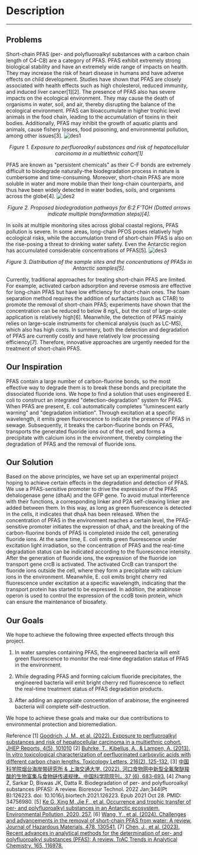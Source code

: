 # Description
---
## Problems
Short-chain PFAS (per- and polyfluoroalkyl substances with a carbon chain length of C4-C8) are a category of PFAS. PFAS exhibit extremely strong biological stability and have an extremely wide range of impacts on health. They may increase the risk of heart disease in humans and have adverse effects on child development. Studies have shown that PFAS are closely associated with health effects such as high cholesterol, reduced immunity, and induced liver cancer[1][2]. The presence of PFAS also has severe impacts on the ecological environment. They may cause the death of organisms in water, soil, and air, thereby disrupting the balance of the ecological environment. PFAS can bioaccumulate in higher trophic level animals in the food chain, leading to the accumulation of toxins in their bodies. Additionally, PFAS may inhibit the growth of aquatic plants and animals, cause fishery losses, food poisoning, and environmental pollution, among other issues[3]. 
![des1](https://static.igem.wiki/teams/5838/project/description1.webp)
<center><i>Figure 1. Exposure to perfluoroalkyl substances and risk of hepatocellular carcinoma in a multiethnic cohort[1]</i></center>

PFAS are known as "persistent chemicals" as their C-F bonds are extremely difficult to biodegrade naturally-the biodegradation process in nature is cumbersome and time-consuming. Moreover, short-chain PFAS are more soluble in water and more mobile than their long-chain counterparts, and thus have been widely detected in water bodies, soils, and organisms across the globe[4].
![des2](https://static.igem.wiki/teams/5838/project/description2.webp)
<center><i>Figure 2. Proposed biodegradation pathways for 6:2 F'TOH (Dotted arrows indicate multiple transformation steps)[4].</i></center>

In soils at multiple monitoring sites across global coastal regions, PFAS pollution is severe. In some areas, long-chain PFOS poses relatively high ecological risks, while the accumulation trend of short-chain PFAS is also on the rise-posing a threat to drinking water safety. Even the Antarctic region has accumulated considerable concentrations of PFAS[5].
![des3](https://static.igem.wiki/teams/5838/project/description3.webp)
<center><i>Figure 3. Distribution of the sample sites and the concentrations of PFASs in Antarctic samples[5].</i></center>

Currently, traditional approaches for treating short-chain PFAS are limited. For example, activated carbon adsorption and reverse osmosis are effective for long-chain PFAS but have low efficiency for short-chain ones. The foam separation method requires the addition of surfactants (such as CTAB) to promote the removal of short-chain PFAS; experiments have shown that the concentration can be reduced to below 8 ng/L, but the cost of large-scale application is relatively high[6]. Meanwhile, the detection of PFAS mainly relies on large-scale instruments for chemical analysis (such as LC-MS), which also has high costs. In summery, both the detection and degradation of PFAS are currently costly and have relatively low processing efficiency[7]. Therefore, innovative approaches are urgently needed for the treatment of short-chain PFAS.

## Our Inspiration
PFAS contain a large number of carbon-fluorine bonds, so the most effective way to degrade them is to break these bonds and precipitate the dissociated fluoride ions. We hope to find a solution that uses engineered E. coli to construct an integrated "detection-degradation" system for PFAS. When PFAS are present, E. coli automatically completes "luminescent early warning" and "degradation initiation". Through excitation at a specific wavelength, it emits green fluorescence to indicate the presence of PFAS in sewage. Subsequently, it breaks the carbon-fluorine bonds on PFAS, transports the generated fluoride ions out of the cell, and forms a precipitate with calcium ions in the environment, thereby completing the degradation of PFAS and the removal of fluoride ions. 

## Our Solution
Based on the above principles, we have set up an experimental project hoping to achieve certain effects in the degradation and detection of PFAS.
We use a PFAS-sensitive promoter to drive the expression of the PFAS dehalogenase gene (dhaA) and the GFP gene. To avoid mutual interference with their functions, a corresponding linker and P2A self-cleaving linker are added between them. In this way, as long as green fluorescence is detected in the cells, it indicates that dhaA has been released. When the concentration of PFAS in the environment reaches a certain level, the PFAS-sensitive promoter initiates the expression of dhaA, and the breaking of the carbon-fluorine bonds of PFAS is completed inside the cell, generating fluoride ions. At the same time, E. coli emits green fluorescence under excitation light irradiation, so the concentration of PFAS and the real-time degradation status can be indicated according to the fluorescence intensity.
After the generation of fluoride ions, the expression of the fluoride ion transport gene crcB is activated. The activated CrcB can transport the fluoride ions outside the cell, where they form a precipitate with calcium ions in the environment. Meanwhile, E. coli emits bright cherry red fluorescence under excitation at a specific wavelength, indicating that the transport protein has started to be expressed.
In addition, the arabinose operon is used to control the expression of the ccdB toxin protein, which can ensure the maintenance of biosafety.

## Our Goals
We hope to achieve the following three expected effects through this project.

1. In water samples containing PFAS, the engineered bacteria will emit green fluorescence to monitor the real-time degradation status of PFAS in the environment.

2. While degrading PFAS and forming calcium fluoride precipitates, the engineered bacteria will emit bright cherry red fluorescence to reflect the real-time treatment status of PFAS degradation products.

3. After adding an appropriate concentration of arabinose, the engineered bacteria will complete self-destruction.

We hope to achieve these goals and make our due contributions to environmental protection and bioremediation.

Reference
[1] [Goodrich, J. M., et al. (2022). Exposure to perfluoroalkyl substances and risk of hepatocellular carcinoma in a multiethnic cohort. JHEP Reports, 4(5), 101010](https://doi.org/10.1016/j.jhepr.2022.101010.)
[2] [Buhrke, T., Kibellus, A., & Lampen, A. (2013). In vitro toxicological characterization of perfluorinated carboxylic acids with different carbon chain lengths. Toxicology Letters, 216(2), 125-132.](https://doi.org/10.1016/j.toxlet.2012.12.003.)
[3] [中国科学院烟台海岸带研究所 & 上海交通大学. (2022). 河口食物网中新型全氟聚醚羧酸的生物富集与食物链传递规律。中国科学院院刊，37 (6), 683-693.](https://doi.org/10.1021/acs.est.1c00965.) 
[4] Zhang Z, Sarkar D, Biswas JK, Datta R. Biodegradation of per- and polyfluoroalkyl substances (PFAS): A review. Bioresour Technol. 2022 Jan;344(Pt B):126223. doi: 10.1016/j.biortech.2021.126223. Epub 2021 Oct 28. PMID: 34756980.
[5] [Ke G, Xing M, Jie F., et al. Occurrence and trophic transfer of per- and polyfluoroalkyl substances in an Antarctic ecosystem, Environmental Pollution, 2020, 257.](https://doi.org/10.1016/j.envpol.2019.113383.)
[6] [Wang, Y., et al. (2024). Challenges and advancements in the removal of short-chain PFAS from water: A review. Journal of Hazardous Materials, 478, 130541.](https://doi.org/10.1016/j.jhazmat.2024.130541.)
[7] [Chen, J., et al. (2023). Recent advances in analytical methods for the determination of per- and polyfluoroalkyl substances (PFAS): A review. TrAC Trends in Analytical Chemistry, 165, 116978.](https://doi.org/10.1016/j.trac.2023.116978)